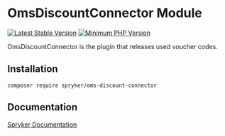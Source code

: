 # OmsDiscountConnector Module
[![Latest Stable Version](https://poser.pugx.org/spryker/oms-discount-connector/v/stable.svg)](https://packagist.org/packages/spryker/oms-discount-connector)
[![Minimum PHP Version](https://img.shields.io/badge/php-%3E%3D%207.4-8892BF.svg)](https://php.net/)

OmsDiscountConnector is the plugin that releases used voucher codes.

## Installation

```
composer require spryker/oms-discount-connector
```

## Documentation

[Spryker Documentation](https://docs.spryker.com)
